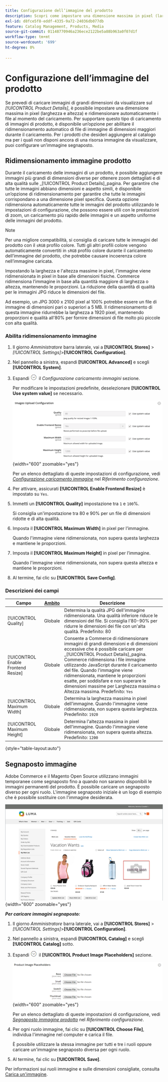 ```yaml
---
title: Configurazione dell’immagine del prodotto
description: Scopri come impostare una dimensione massima in pixel (larghezza e altezza) e ridimensionare automaticamente i file immagine del prodotto durante il caricamento.
exl-id: d8fce5f8-eddf-4335-9a72-24036db077db
feature: Catalog Management, Products, Media
source-git-commit: 01148770946a236ece2122be5a88b963a0f07d1f
workflow-type: tm+mt
source-wordcount: '699'
ht-degree: 0%

---
```


# Configurazione dell’immagine del prodotto

Se prevedi di caricare immagini di grandi dimensioni da visualizzare sul _[!UICONTROL Product Details]_, è possibile impostare una dimensione massima in pixel (larghezza e altezza) e ridimensionare automaticamente i file al momento del caricamento. Per supportare questo tipo di caricamento di immagini di prodotto, è disponibile un’opzione per abilitare il ridimensionamento automatico di file di immagine di dimensioni maggiori durante il caricamento. Per i prodotti che desideri aggiungere al catalogo ma per i quali non disponi ancora di una risorsa immagine da visualizzare, puoi configurare un’immagine segnaposto.

## Ridimensionamento immagine prodotto

Durante il caricamento delle immagini di un prodotto, è possibile aggiungere immagini più grandi di dimensioni diverse per ottenere zoom dettagliati e di alta qualità sulle _[!UICONTROL Product Details]_pagina. Per garantire che tutte le immagini abbiano dimensioni e aspetto simili, è disponibile un’opzione di ridimensionamento per garantire che tutte le immagini corrispondano a una dimensione pixel specifica. Questa opzione ridimensiona automaticamente tutte le immagini del prodotto utilizzando le impostazioni di configurazione, che possono essere utili con le prestazioni di zoom, un caricamento più rapido delle immagini e un aspetto uniforme delle immagini del prodotto.

>[!NOTE]
>
>Per una migliore compatibilità, si consiglia di caricare tutte le immagini del prodotto con il `sRGB` profilo colore. Tutti gli altri profili colore vengono automaticamente convertiti in `sRGB` profilo colore durante il caricamento dell’immagine del prodotto, che potrebbe causare incoerenza colore nell’immagine caricata.

Impostando la larghezza e l&#39;altezza massime in pixel, l&#39;immagine viene ridimensionata in pixel in base alle dimensioni fisiche. Commerce ridimensiona l’immagine in base alla quantità maggiore di larghezza o altezza, mantenendo le proporzioni. La riduzione della quantità di qualità per le immagini JPG riduce le dimensioni del file.

Ad esempio, un JPG 3000 x 2100 pixel al 100% potrebbe essere un file di immagine di dimensioni pari o superiori a 5 MB. Il ridimensionamento di questa immagine ridurrebbe la larghezza a 1920 pixel, mantenendo proporzioni e qualità all&#39;80% per fornire dimensioni di file molto più piccole con alta qualità.

### Abilita ridimensionamento immagine

1. Il giorno _Amministratore_ barra laterale, vai a **[!UICONTROL Stores]** > _[!UICONTROL Settings]_>**[!UICONTROL Configuration]**.

1. Nel pannello a sinistra, espandi **[!UICONTROL Advanced]** e scegli **[!UICONTROL System]**.

1. Espandi ![Selettore di espansione](../assets/icon-display-expand.png) il _Configurazione caricamento immagini_ sezione.

   Per modificare le impostazioni predefinite, deselezionare **[!UICONTROL Use system value]** se necessario.

   ![Configurazione caricamento immagine](../configuration-reference/advanced/assets/system-image-upload-configuration.png){width="600" zoomable="yes"}

   Per un elenco dettagliato di queste impostazioni di configurazione, vedi [_Configurazione caricamento immagine_](../configuration-reference/advanced/system.md#image-upload-configuration) nel _Riferimento configurazione_.

1. Per attivare, assicurati **[!UICONTROL Enable Frontend Resize]** è impostato su `Yes`.

1. Immetti un **[!UICONTROL Quality]** impostazione tra `1` e `100`%.

   Si consiglia un&#39;impostazione tra 80 e 90% per un file di dimensioni ridotte e di alta qualità.

1. Imposta il **[!UICONTROL Maximum Width]** in pixel per l’immagine.

   Quando l&#39;immagine viene ridimensionata, non supera questa larghezza e mantiene le proporzioni.

1. Imposta il **[!UICONTROL Maximum Height]** in pixel per l’immagine.

   Quando l&#39;immagine viene ridimensionata, non supera questa altezza e mantiene le proporzioni.

1. Al termine, fai clic su **[!UICONTROL Save Config]**.

### Descrizioni dei campi

| Campo | [Ambito](../getting-started/websites-stores-views.md#scope-settings) | Descrizione |
|--- |--- |--- |
| [!UICONTROL Quality] | Globale | Determina la qualità JPG dell&#39;immagine ridimensionata. Una qualità inferiore riduce le dimensioni del file. Si consiglia l&#39;80-90% per ridurre le dimensioni dei file con un&#39;alta qualità. Predefinito: 80 |
| [!UICONTROL Enable Frontend Resize] | Globale | Consente a Commerce di ridimensionare immagini di grandi dimensioni e di dimensioni eccessive che è possibile caricare per _[!UICONTROL Product Details]_pagina. Commerce ridimensiona i file immagine utilizzando JavaScript durante il caricamento del file. Quando l&#39;immagine viene ridimensionata, mantiene le proporzioni esatte, per soddisfare e non superare le dimensioni massime per Larghezza massima o Altezza massima. Predefinito: `Yes` |
| [!UICONTROL Maximum Width] | Globale | Determina la larghezza massima in pixel dell&#39;immagine. Quando l&#39;immagine viene ridimensionata, non supera questa larghezza. Predefinito: `1920` |
| [!UICONTROL Maximum Height] | Globale | Determina l&#39;altezza massima in pixel dell&#39;immagine. Quando l&#39;immagine viene ridimensionata, non supera questa altezza. Predefinito: `1200` |

{style="table-layout:auto"}

## Segnaposto immagine

Adobe Commerce e il Magento Open Source utilizzano immagini temporanee come segnaposto fino a quando non saranno disponibili le immagini permanenti del prodotto. È possibile caricare un segnaposto diverso per ogni ruolo. L&#39;immagine segnaposto iniziale è un logo di esempio che è possibile sostituire con l&#39;immagine desiderata.

![Segnaposto immagine](./assets/storefront-image-placeholder.png){width="600" zoomable="yes"}

**_Per caricare immagini segnaposto:_**

1. Il giorno _Amministratore_ barra laterale, vai a **[!UICONTROL Stores]** > _[!UICONTROL Settings]_>**[!UICONTROL Configuration]**.

1. Nel pannello a sinistra, espandi **[!UICONTROL Catalog]** e scegli **[!UICONTROL Catalog]** sotto.

1. Espandi ![Icona di espansione](../assets/icon-display-expand.png) il **[!UICONTROL Product Image Placeholders]** sezione.

   ![Segnaposto immagine prodotto](../configuration-reference/catalog/assets/catalog-product-image-placeholders.png){width="600" zoomable="yes"}

   Per un elenco dettagliato di queste impostazioni di configurazione, vedi [_Segnaposto immagine prodotto_](../configuration-reference/catalog/catalog.md#product-image-placeholders) nel _Riferimento configurazione_.

1. Per ogni ruolo immagine, fai clic su **[!UICONTROL Choose File]**, individua l&#39;immagine nel computer e carica il file.

   È possibile utilizzare la stessa immagine per tutti e tre i ruoli oppure caricare un&#39;immagine segnaposto diversa per ogni ruolo.

1. Al termine, fai clic su **[!UICONTROL Save]**.

Per informazioni sui ruoli immagine e sulle dimensioni consigliate, consulta [Carica un&#39;immagine](product-image.md#upload-an-image).

